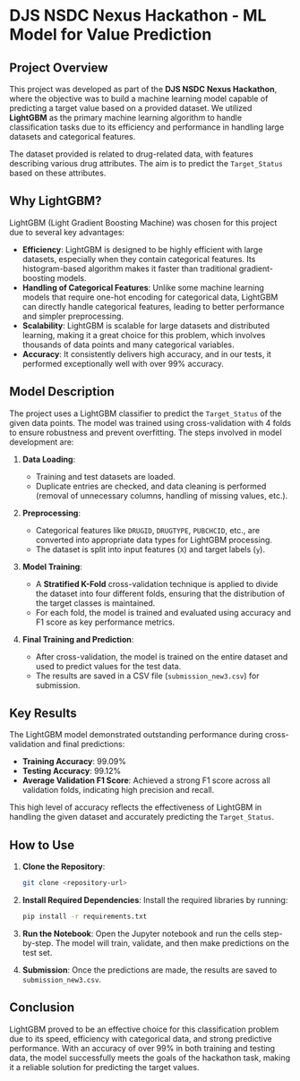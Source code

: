
# DJS NSDC Nexus Hackathon - ML Model for Value Prediction

## Project Overview

This project was developed as part of the **DJS NSDC Nexus Hackathon**, where the objective was to build a machine learning model capable of predicting a target value based on a provided dataset. We utilized **LightGBM** as the primary machine learning algorithm to handle classification tasks due to its efficiency and performance in handling large datasets and categorical features.

The dataset provided is related to drug-related data, with features describing various drug attributes. The aim is to predict the `Target_Status` based on these attributes.

## Why LightGBM?

LightGBM (Light Gradient Boosting Machine) was chosen for this project due to several key advantages:

- **Efficiency**: LightGBM is designed to be highly efficient with large datasets, especially when they contain categorical features. Its histogram-based algorithm makes it faster than traditional gradient-boosting models.
- **Handling of Categorical Features**: Unlike some machine learning models that require one-hot encoding for categorical data, LightGBM can directly handle categorical features, leading to better performance and simpler preprocessing.
- **Scalability**: LightGBM is scalable for large datasets and distributed learning, making it a great choice for this problem, which involves thousands of data points and many categorical variables.
- **Accuracy**: It consistently delivers high accuracy, and in our tests, it performed exceptionally well with over 99% accuracy.

## Model Description

The project uses a LightGBM classifier to predict the `Target_Status` of the given data points. The model was trained using cross-validation with 4 folds to ensure robustness and prevent overfitting. The steps involved in model development are:

1. **Data Loading**: 
   - Training and test datasets are loaded.
   - Duplicate entries are checked, and data cleaning is performed (removal of unnecessary columns, handling of missing values, etc.).

2. **Preprocessing**:
   - Categorical features like `DRUGID`, `DRUGTYPE`, `PUBCHCID`, etc., are converted into appropriate data types for LightGBM processing.
   - The dataset is split into input features (`X`) and target labels (`y`).

3. **Model Training**:
   - A **Stratified K-Fold** cross-validation technique is applied to divide the dataset into four different folds, ensuring that the distribution of the target classes is maintained.
   - For each fold, the model is trained and evaluated using accuracy and F1 score as key performance metrics.
   
4. **Final Training and Prediction**:
   - After cross-validation, the model is trained on the entire dataset and used to predict values for the test data.
   - The results are saved in a CSV file (`submission_new3.csv`) for submission.

## Key Results

The LightGBM model demonstrated outstanding performance during cross-validation and final predictions:

- **Training Accuracy**: 99.09%
- **Testing Accuracy**: 99.12%
- **Average Validation F1 Score**: Achieved a strong F1 score across all validation folds, indicating high precision and recall.

This high level of accuracy reflects the effectiveness of LightGBM in handling the given dataset and accurately predicting the `Target_Status`.

## How to Use

1. **Clone the Repository**:
   ```bash
   git clone <repository-url>
   ```
2. **Install Required Dependencies**:
   Install the required libraries by running:
   ```bash
   pip install -r requirements.txt
   ```

3. **Run the Notebook**:
   Open the Jupyter notebook and run the cells step-by-step. The model will train, validate, and then make predictions on the test set.

4. **Submission**:
   Once the predictions are made, the results are saved to `submission_new3.csv`.

## Conclusion

LightGBM proved to be an effective choice for this classification problem due to its speed, efficiency with categorical data, and strong predictive performance. With an accuracy of over 99% in both training and testing data, the model successfully meets the goals of the hackathon task, making it a reliable solution for predicting the target values.
